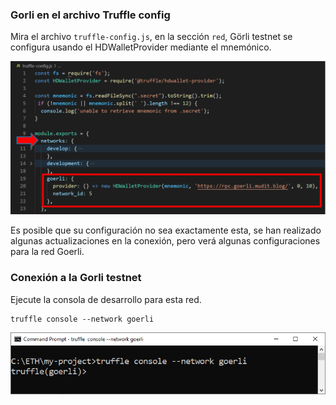 ### Gorli en el archivo Truffle config

Mira el archivo `truffle-config.js`, 
en la sección `red`,
Görli testnet se configura usando el HDWalletProvider mediante el mnemónico.

![truffle-config HDWalletProvider mnemonic](../../images/truffle/image-08.png)

Es posible que su configuración no sea exactamente esta, se han realizado algunas actualizaciones en la conexión, pero verá algunas configuraciones para la red Goerli.

### Conexión a la  Gorli testnet

Ejecute la consola de desarrollo para esta red.

```shell
truffle console --network goerli
```

![truffle console network goerli](../../images/truffle/image-09.png)

